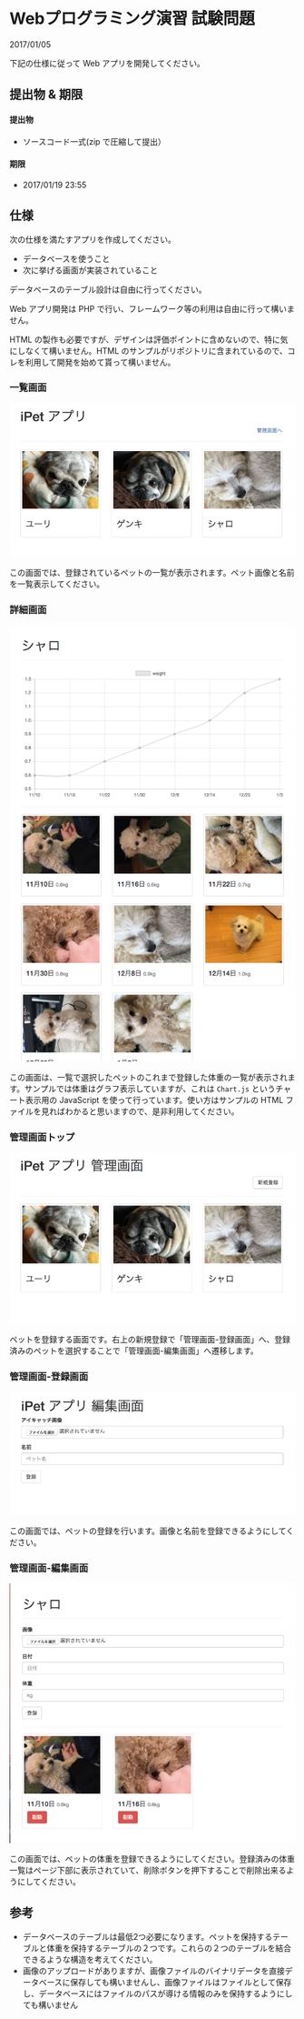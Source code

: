 # Webプログラミング演習 試験問題

2017/01/05

下記の仕様に従って Web アプリを開発してください。

## 提出物 & 期限

#### 提出物

- ソースコード一式(zip で圧縮して提出）

#### 期限

- 2017/01/19 23:55

## 仕様

次の仕様を満たすアプリを作成してください。

- データベースを使うこと
- 次に挙げる画面が実装されていること

データベースのテーブル設計は自由に行ってください。

Web アプリ開発は PHP で行い、フレームワーク等の利用は自由に行って構いません。

HTML の製作も必要ですが、デザインは評価ポイントに含めないので、特に気にしなくて構いません。HTML のサンプルがリポジトリに含まれているので、コレを利用して開発を始めて貰って構いません。

### 一覧画面

![一覧画面](img/SS_00.png)

この画面では、登録されているペットの一覧が表示されます。ペット画像と名前を一覧表示してください。

### 詳細画面

![詳細画面](img/SS_01.png)

この画面は、一覧で選択したペットのこれまで登録した体重の一覧が表示されます。サンプルでは体重はグラフ表示していますが、これは `Chart.js` というチャート表示用の JavaScript を使って行っています。使い方はサンプルの HTML ファイルを見ればわかると思いますので、是非利用してください。

### 管理画面トップ

![管理画面トップ](img/SS_02.png)

ペットを登録する画面です。右上の新規登録で「管理画面-登録画面」へ、登録済みのペットを選択することで「管理画面-編集画面」へ遷移します。

### 管理画面-登録画面

![管理画面-登録画面](img/SS_03.png)

この画面では、ペットの登録を行います。画像と名前を登録できるようにしてください。

### 管理画面-編集画面

![管理画面-編集画面](img/SS_04.png)

この画面では、ペットの体重を登録できるようにしてください。登録済みの体重一覧はページ下部に表示されていて、削除ボタンを押下することで削除出来るようにしてください。


## 参考

- データベースのテーブルは最低2つ必要になります。ペットを保持するテーブルと体重を保持するテーブルの２つです。これらの２つのテーブルを結合できるような構造を考えてください。
- 画像のアップロードがありますが、画像ファイルのバイナリデータを直接データベースに保存しても構いませんし、画像ファイルはファイルとして保存し、データベースにはファイルのパスが導ける情報のみを保持するようにしても構いません